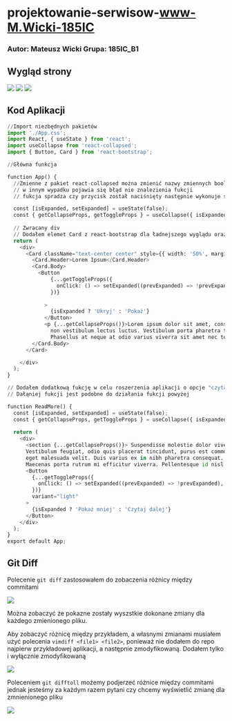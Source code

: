 # projektowanie-serwisow-www-M.Wicki-185IC

### Autor: Mateusz Wicki Grupa: 185IC_B1

## Wygląd strony 
![](https://i.imgur.com/B0KHKU8.png)
![](https://i.imgur.com/2r9kzn3.png)
![](https://i.imgur.com/v5oyc73.png)

## Kod Aplikacji

```python
//Import niezbędnych pakietów
import './App.css';
import React, { useState } from 'react'; 
import useCollapse from 'react-collapsed';
import { Button, Card } from 'react-bootstrap';

//Główna funkcja

function App() {
  //Zmienne z pakiet react-collapsed można zmienić nazwy zmiennych boolen czyli np isExpanded natomiast nazwy funkcji muszą pozostać takie same 
  // w innym wypadku pojawia się błąd nie znalezienia fukcji
  // fukcja spradza czy przycisk został naciśnięty następnie wykonuje się na wybranym elemncie

  const [isExpanded, setExpanded] = useState(false);
  const { getCollapseProps, getToggleProps } = useCollapse({ isExpanded });
  
  // Zwracany div
  // Dodałem elemet Card z react-bootstrap dla ładnejszego wyglądu oraz zmieniłem gotowe przyciski na przyciski z bootstrapa
  return (
    <div>
      <Card className="text-center center" style={{ width: '50%', marginLeft: 'auto', marginRight: 'auto', marginTop: '18rem' }}>
        <Card.Header>Lorem Ipsum</Card.Header>
        <Card.Body>
          <Button 
              {...getToggleProps({
                onClick: () => setExpanded((prevExpanded) => !prevExpanded),
              })}
              
            >
              {isExpanded ? 'Ukryj' : 'Pokaż'}
            </Button>
            <p {...getCollapseProps()}>Lorem ipsum dolor sit amet, consectetur adipiscing elit. Morbi mattis quam eget dolor dapibus, 
              non vestibulum lectus luctus. Vestibulum porta pharetra tincidunt. Quisque faucibus aliquam massa, eu ultricies enim pulvinar et. 
              Phasellus at neque at odio varius viverra sit amet nec tellus. In eget lacus non neque imperdiet elementum at at felis. <ReadMore /></p>
        </Card.Body>
      </Card>

    </div>
  );
}

// Dodałem dodatkową fukcję w celu roszerzenia aplikacji o opcje "czytaj dalej"
// Dałąniej fukcji jest podobne do działania fukcji powyżej

function ReadMore() {
  const [isExpanded, setExpanded] = useState(false);
  const { getCollapseProps, getToggleProps } = useCollapse({ isExpanded });
  
  return (
    <div>
      <section {...getCollapseProps()}> Suspendisse molestie dolor viverra pharetra maximus. Aliquam eu lobortis sem. 
      Vestibulum feugiat, odio quis placerat tincidunt, purus est commodo tellus, eu imperdiet est nulla a ipsum. Sed sollicitudin vestibulum turpis, 
      eget malesuada velit. Duis varius ex in nibh pharetra consequat. Donec a tellus eget nisl aliquam sodales. Mauris sit amet semper orci. 
      Maecenas porta rutrum mi efficitur viverra. Pellentesque id nisl nunc. Morbi imperdiet felis magna, eu faucibus ipsum vestibulum in.</section>
      <Button
        {...getToggleProps({
          onClick: () => setExpanded((prevExpanded) => !prevExpanded),
        })}
        variant="light"
      >
        {isExpanded ? 'Pokaż mniej' : 'Czytaj dalej'}
      </Button>
    </div>
  );
}
export default App;
```
## Git Diff

Polecenie ``git diff`` zastosowałem do zobaczenia różnicy między commitami 

![](https://i.imgur.com/2LevVZg.png)

Można zobaczyć że pokazne zostały wyszstkie dokonane zmiany dla każdego zmienionego pliku.

Aby zobaczyć różnicę między przykładem, a własnymi zmianami musiałem użyć polecenia ``vimdiff <file1> <file2>``, ponieważ nie dodałem do repo najpierw przykładowej aplikacji, a następnie zmodyfikowaną. Dodałem tylko i wyłącznie zmodyfikowaną

![](https://i.imgur.com/0JB8nLv.png)

Poleceniem ``git difftoll`` możemy podjerzeć różnice między commitami jednak jesteśmy za każdym razem pytani czy chcemy wyświetlić zmianę dla zmnienionego pliku

![](https://i.imgur.com/rzHWHyv.png)
